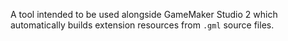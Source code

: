 A tool intended to be used alongside GameMaker Studio 2 which automatically builds extension resources from `.gml` source files.
